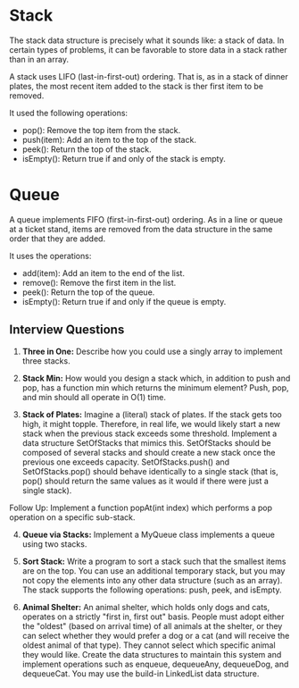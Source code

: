 # Stack

The stack data structure is precisely what it sounds like: a stack of data. In certain types of problems, it can be favorable to store data in a stack rather than in an array.

A stack uses LIFO (last-in-first-out) ordering. That is, as in a stack of dinner plates, the most recent item added to the stack is ther first item to be removed.

It used the following operations:

- pop(): Remove the top item from the stack.
- push(item): Add an item to the top of the stack.
- peek(): Return the top of the stack.
- isEmpty(): Return true if and only of the stack is empty.

# Queue

A queue implements FIFO (first-in-first-out) ordering. As in a line or queue at a ticket stand, items are removed from the data structure in the same order that they are added.

It uses the operations:

- add(item): Add an item to the end of the list.
- remove(): Remove the first item in the list.
- peek(): Return the top of the queue.
- isEmpty(): Return true if and only if the queue is empty.

## Interview Questions

1. **Three in One:** Describe how you could use a singly array to implement three stacks.

2. **Stack Min:** How would you design a stack which, in addition to push and pop, has a function min which returns the minimum element? Push, pop, and min should all operate in O(1) time.

3. **Stack of Plates:** Imagine a (literal) stack of plates. If the stack gets too high, it might topple. Therefore, in real life, we would likely start a new stack when the previous stack exceeds some threshold. Implement a data structure SetOfStacks that mimics this. SetOfStacks should be composed of several stacks and should create a new stack once the previous one exceeds capacity. SetOfStacks.push() and SetOfStacks.pop() should behave identically to a single stack (that is, pop() should return the same values as it would if there were just a single stack).

Follow Up:
Implement a function popAt(int index) which performs a pop operation on a specific sub-stack.

4. **Queue via Stacks:** Implement a MyQueue class implements a queue using two stacks.

5. **Sort Stack:** Write a program to sort a stack such that the smallest items are on the top. You can use an additional temporary stack, but you may not copy the elements into any other data structure (such as an array). The stack supports the following operations: push, peek, and isEmpty.

6. **Animal Shelter:** An animal shelter, which holds only dogs and cats, operates on a strictly "first in, first out" basis. People must adopt either the "oldest" (based on arrival time) of all animals at the shelter, or they can select whether they would prefer a dog or a cat (and will receive the oldest animal of that type). They cannot select which specific animal they would like. Create the data structures to maintain this system and implement operations such as enqueue, dequeueAny, dequeueDog, and dequeueCat. You may use the build-in LinkedList data structure.
